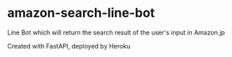 # amazon-search-line-bot

Line Bot which will return the search result of the user's input in Amazon.jp

Created with FastAPI, deployed by Heroku
